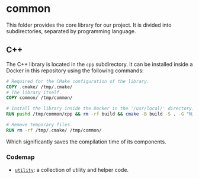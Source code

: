 # common

This folder provides the core library for our project. It is divided into subdirectories, separated by programming language.

## C++

The C++ library is located in the `cpp` subdirectory. It can be installed inside a Docker in this repository using the following commands:

```dockerfile
# Required for the CMake configuration of the library.
COPY .cmake/ /tmp/.cmake/
# The library itself.
COPY common/ /tmp/common/

# Install the library inside the Docker in the '/usr/local/' directory.
RUN pushd /tmp/common/cpp && rm -rf build && cmake -B build -S . -G "Ninja" -DCMAKE_CXX_COMPILER=${CXX_COMPILER} && cmake --build build && cmake --install build && popd

# Remove temporary files.
RUN rm -rf /tmp/.cmake/ /tmp/common/
```

Which significantly saves the compilation time of its components.

### Codemap

- [`utility`](cpp/robocin/utility/README.md): a collection of utility and helper code.

